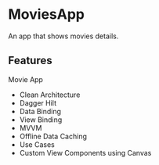 # MoviesApp
 An app that shows movies details.

## Features
Movie App
- Clean Architecture
- Dagger Hilt
- Data Binding
- View Binding
- MVVM
- Offline Data Caching
- Use Cases
- Custom View Components using Canvas
  
